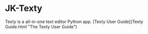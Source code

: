 # JK-Texty
Texty is a all-in-one text editor Python app.
[Texty User Guide](Texty Guide.html "The Texty User Guide")
